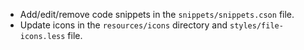 * Add/edit/remove code snippets in the `snippets/snippets.cson` file.
* Update icons in the `resources/icons` directory and `styles/file-icons.less` file.
